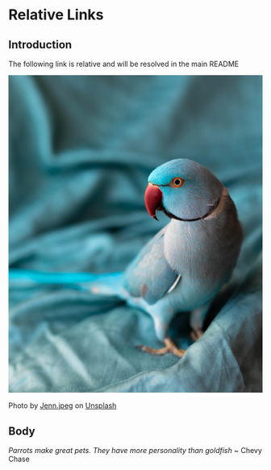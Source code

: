 # Relative Links

## Introduction
The following link is relative and will be resolved in the main README

![](img/rel_parrot.jpg)

<span>Photo by <a href="https://unsplash.com/@jenn_jpeg?utm_source=unsplash&amp;utm_medium=referral&amp;utm_content=creditCopyText">Jenn.jpeg</a> on <a href="https://unsplash.com/s/photos/parrot?utm_source=unsplash&amp;utm_medium=referral&amp;utm_content=creditCopyText">Unsplash</a></span>

## Body
*Parrots make great pets. They have more personality than goldfish* ~ Chevy Chase